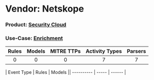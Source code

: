 Vendor: Netskope
================
### Product: [Security Cloud](../ds_netskope_security_cloud.md)
### Use-Case: [Enrichment](../../../../UseCases/uc_enrichment.md)

| Rules | Models | MITRE TTPs | Activity Types | Parsers |
|:-----:|:------:|:----------:|:--------------:|:-------:|
|   0   |   0    |     0      |       7        |    7    |

| Event Type | Rules | Models || ---------- | ----- | ------ |

